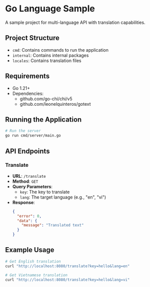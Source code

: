 # Go Language Sample

A sample project for multi-language API with translation capabilities.

## Project Structure

- `cmd`: Contains commands to run the application
- `internal`: Contains internal packages
- `locales`: Contains translation files

## Requirements

- Go 1.21+
- Dependencies:
  - github.com/go-chi/chi/v5
  - github.com/leonelquinteros/gotext

## Running the Application

```bash
# Run the server
go run cmd/server/main.go
```

## API Endpoints

### Translate

- **URL**: `/translate`
- **Method**: `GET`
- **Query Parameters**:
  - `key`: The key to translate
  - `lang`: The target language (e.g., "en", "vi")
- **Response**:
  ```json
  {
    "error": 0,
    "data": {
      "message": "Translated text"
    }
  }
  ```

## Example Usage

```bash
# Get English translation
curl "http://localhost:8080/translate?key=hello&lang=en"

# Get Vietnamese translation
curl "http://localhost:8080/translate?key=hello&lang=vi"
```

